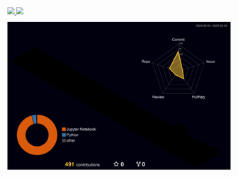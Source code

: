 <a href="https://github.com/canit0221/github-readme-stats">
    <img src="https://github-readme-stats.vercel.app/api/top-langs/?username=canit0221&layout=donut&show_icons=true&theme=material-palenight&hide_border=true&bg_color=transparent&icon_color=58A6FF&text_color=blue&title_color=58A6FF&count_private=true&exclude_repo=Face-Transfer-Application" width=38% />
</a>   
<a href="https://github.com/canit0221/github-readme-stats">
  <img src="https://github-readme-stats.vercel.app/api?username=canit0221&show_icons=true&theme=material-palenight&hide_border=true&bg_color=transparent&icon_color=58A6FF&text_color=black&title_color=58A6FF&count_private=true" width=52% />
</a>

![ ](./profile-3d-contrib/profile-night-rainbow.svg)
